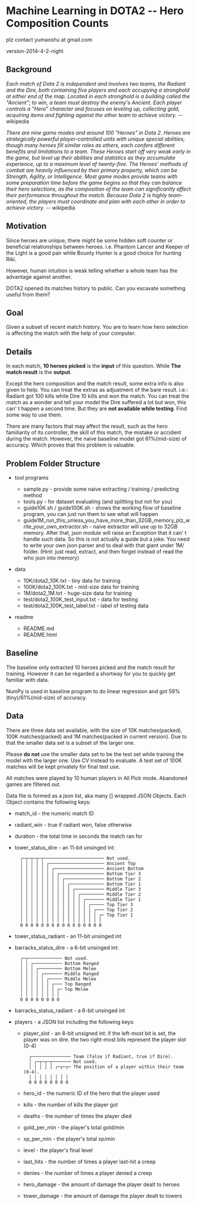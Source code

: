 # Machine Learning in DOTA2 -- Hero Composition Counts

plz contact yumaoshu at gmail.com

version-2014-4-2-night

## Background

*Each match of Dota 2 is independent and involves two teams, the Radiant and the Dire, both containing five players and each occupying a stronghold at either end of the map. Located in each stronghold is a building called the "Ancient"; to win, a team must destroy the enemy's Ancient. Each player controls a "Hero" character and focuses on leveling up, collecting gold, acquiring items and fighting against the other team to achieve victory.* -- wikipedia

*There are nine game modes and around 100 "Heroes" in Dota 2. Heroes are strategically powerful player-controlled units with unique special abilities; though many heroes fill similar roles as others, each confers different benefits and limitations to a team. These Heroes start off very weak early in the game, but level up their abilities and statistics as they accumulate experience, up to a maximum level of twenty-five. The Heroes' methods of combat are heavily influenced by their primary property, which can be Strength, Agility, or Intelligence. Most game modes provide teams with some preparation time before the game begins so that they can balance their hero selections, as the composition of the team can significantly affect their performance throughout the match. Because Dota 2 is highly team-oriented, the players must coordinate and plan with each other in order to achieve victory.* -- wikipedia

##  Motivation

Since heroes are unique, there might be some hidden soft counter or beneficial relationships between heroes. i.e. Phantom Lancer and Keeper of the Light is a good pair while Bounty Hunter is a good choice for hunting Riki.

However, human intuition is weak telling whether a whole team has the advantage against another.

DOTA2 opened its matches history to public. Can you excavate something useful from them?

## Goal

Given a subset of recent match history. You are to learn how hero selection is affecting the match with the help of your computer.

## Details

In each match, __10 heroes picked__ is the __input__ of this question. While __The match result__ is the __output__.

Except the hero composition and the match result, some extra info is also given to help. You can treat the extras as adjustment of the bare result. i.e.: Radiant got 100 kills while Dire 10 kills and won the match. You can treat the match as a wonder and tell your model the Dire suffered a lot but won, this can' t happen a second time. But they are __not available while testing__. Find some way to use them.

There are many factors that may affect the result, such as the hero familiarity of its controller, the skill of this match, the mistake or accident during the match. However, the naive baseline model got 61%(mid-size) of accuracy. Which proves that this problem is valuable.

## Problem Folder Structure

- tool programs
    - sample.py - provide some naive extracting / training / predicting method
    - tools.py - for dataset evaluating (and splitting but not for you)
    - guide10K.sh / guide100K.sh - shows the working flow of baseline program, you can just run them to see what will happen
    - guide1M_run_this_unless_you_have_more_than_32GB_memory_plz_write_your_own_extractor.sh - naive extractor will use up to 32GB memory. After that, json module will raise an Exception that it can' t handle such data. So this is not actually a guide but a joke. You need to write your own json parser and to deal with that giant under 1M/ folder. (Hint: just read, extract, and then forget instead of read the who json into memory)

- data
    - 10K/dota2_10K.txt - tiny data for training
    - 100K/dota2_100K.txt - mid-size data for training
    - 1M/dota2_1M.txt - huge-size data for training
    - test/dota2_100K_test_input.txt - data for testing
    - test/dota2_100K_test_label.txt - label of testing data
    
- readme
    - README.md
    - README.html

## Baseline

The baseline only extracted 10 heroes picked and the match result for training. However it can be regarded a shortway for you to quickly get familiar with data.

NumPy is used in baseline program to do linear regression and got 59%(tiny)/61%(mid-size) of accuracy.

## Data

There are three data set available, with the size of 10K matches(packed), 100K matches(packed) and 1M matches(packed in current version). Due to that the smaller data set is a subset of the larger one.

Please __do not__ use the smaller data set to be the test set while training the model with the larger one. Use CV instead to evaluate. A test set of 100K matches will be kept privately for final test use.

All matches were played by 10 human players in All Pick mode. Abandoned games are filtered out.

Data file is formed as a json list, aka many [] wrapped JSON Objects.
Each Object contains the following keys:

- match_id - the numeric match ID
- radiant_win - true if radiant won, false otherwise
- duration - the total time in seconds the match ran for
- tower_status_dire - an 11-bit unsinged int:

        ┌─┬─┬─┬─┬─────────────────────── Not used.
        │ │ │ │ │ ┌───────────────────── Ancient Top
        │ │ │ │ │ │ ┌─────────────────── Ancient Bottom
        │ │ │ │ │ │ │ ┌───────────────── Bottom Tier 3
        │ │ │ │ │ │ │ │ ┌─────────────── Bottom Tier 2
        │ │ │ │ │ │ │ │ │ ┌───────────── Bottom Tier 1
        │ │ │ │ │ │ │ │ │ │ ┌─────────── Middle Tier 3
        │ │ │ │ │ │ │ │ │ │ │ ┌───────── Middle Tier 2
        │ │ │ │ │ │ │ │ │ │ │ │ ┌─────── Middle Tier 1
        │ │ │ │ │ │ │ │ │ │ │ │ │ ┌───── Top Tier 3
        │ │ │ │ │ │ │ │ │ │ │ │ │ │ ┌─── Top Tier 2
        │ │ │ │ │ │ │ │ │ │ │ │ │ │ │ ┌─ Top Tier 1
        │ │ │ │ │ │ │ │ │ │ │ │ │ │ │ │
        0 0 0 0 0 0 0 0 0 0 0 0 0 0 0 0
        
- tower_status_radiant - an 11-bit unsinged int
- barracks_status_dire - a 6-bit unsinged int:

        ┌─┬───────────── Not used.
        │ │ ┌─────────── Bottom Ranged
        │ │ │ ┌───────── Bottom Melee
        │ │ │ │ ┌─────── Middle Ranged
        │ │ │ │ │ ┌───── Middle Melee
        │ │ │ │ │ │ ┌─── Top Ranged
        │ │ │ │ │ │ │ ┌─ Top Melee
        │ │ │ │ │ │ │ │
        0 0 0 0 0 0 0 0
        
- barracks_status_radiant - a 6-bit unsinged int
- players - a JSON list including the following keys:
    - player_slot - an 8-bit unsigned int: if the left-most bit is set, the player was on dire. the two right-most bits represent the player slot (0-4)

            ┌─────────────── Team (false if Radiant, true if Dire).
            │ ┌─┬─┬─┬─────── Not used.
            │ │ │ │ │ ┌─┬─┬─ The position of a player within their team (0-4).
            │ │ │ │ │ │ │ │
            0 0 0 0 0 0 0 0
    
    - hero_id - the numeric ID of the hero that the player used
    - kills - the number of kills the player got
    - deaths - the number of times the player died
    - gold_per_min - the player's total gold/min
    - xp_per_min - the player's total xp/min
    - level - the player's final level
    - last_hits - the number of times a player last-hit a creep
    - denies - the number of times a player denied a creep
    - hero_damage - the amount of damage the player dealt to heroes
    - tower_damage - the amount of damage the player dealt to towers
